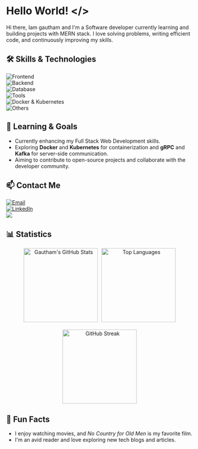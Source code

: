 # Hello World! </>

Hi there, Iam gautham and I'm a Software developer currently learning and building projects with MERN stack. I love solving problems, writing efficient code, and continuously improving my skills.

## 🛠️ Skills & Technologies

<div>
  <img src="https://img.shields.io/badge/Frontend-HTML,CSS,JavaScript,Typescript,React,Next-blue?style=for-the-badge" alt="Frontend" />
</div>
<div>
  <img src="https://img.shields.io/badge/Backend-Node.js,Express.js-green?style=for-the-badge" alt="Backend" />
</div>
<div>
  <img src="https://img.shields.io/badge/Database-MongoDB,SQL-orange?style=for-the-badge" alt="Database" />
</div>
<div >
  <img src="https://img.shields.io/badge/Tools-Git,GitHub-black?style=for-the-badge" alt="Tools" />
</div>
<div>
  <img src="https://img.shields.io/badge/Containerization-Docker,Kubernetes-informational?style=for-the-badge" alt="Docker & Kubernetes" />
</div>
<div>
  <img src="https://img.shields.io/badge/Others-Redux,JWT,RESTful_API-yellow?style=for-the-badge" alt="Others" />
</div>


## 🌱 Learning & Goals

- Currently enhancing my Full Stack Web Development skills.
- Exploring **Docker** and **Kubernetes** for containerization and **gRPC** and **Kafka** for server-side communication.
- Aiming to contribute to open-source projects and collaborate with the developer community.

## 📫 Contact Me

<div>
  <a href="mailto:gthampies@gmail.com">
    <img src="https://img.shields.io/badge/Email-D14836?style=for-the-badge&logo=gmail&logoColor=white" alt="Email" />
  </a>
</div>
<div>
  <a href="https://www.linkedin.com/in/gautham-s-thampi-729206232/">
    <img src="https://img.shields.io/badge/LinkedIn-0077B5?style=for-the-badge&logo=linkedin&logoColor=white" alt="LinkedIn" />
  </a>
</div>
<div>
  <a href="https://leetcode.com/u/devdragon88/"/>
    <img src="https://img.shields.io/badge/-LeetCode-FFA116?style=for-the-badge&logo=LeetCode&logoColor=black" />
  </a>
</div>

## 📊 Statistics

<div align="center">

  <div style="display: flex; justify-content: center; gap: 10px;">
    <img src="https://github-readme-stats.vercel.app/api?username=gauthamthampi&show_icons=true&theme=radical" alt="Gautham's GitHub Stats" height="200" />
    <img src="https://github-readme-stats.vercel.app/api/top-langs/?username=gauthamthampi&layout=compact&theme=radical" alt="Top Languages" height="200" />
  </div>

  <div style="margin-top: 20px;">
    <img src="https://streak-stats.demolab.com/?user=gauthamthampi&theme=radical" alt="GitHub Streak" height="200" />
  </div>

</div>


## 🎉 Fun Facts

- I enjoy watching movies, and *No Country for Old Men* is my favorite film.
- I'm an avid reader and love exploring new tech blogs and articles.

<!---
gauthamthampi/gauthamthampi is a ✨ special ✨ repository because its `README.md` (this file) appears on your GitHub profile.
You can click the Preview link to take a look at your changes.
--->
